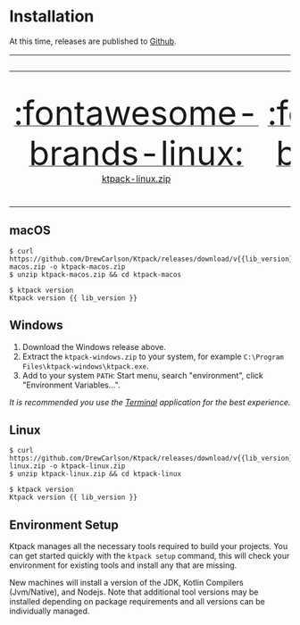 # Installation

At this time, releases are published to [Github](https://github.com/DrewCarlson/ktpack/releases).

|                                                                                                                                                                                   |                                                                             Download v{{lib_version}}                                                                             |                                                                                                                                                                                         | 
|:---------------------------------------------------------------------------------------------------------------------------------------------------------------------------------:|:---------------------------------------------------------------------------------------------------------------------------------------------------------------------------------:|:---------------------------------------------------------------------------------------------------------------------------------------------------------------------------------------:|
| [<span style="font-size:45pt;">:fontawesome-brands-linux:</span><br/>ktpack-linux.zip](https://github.com/DrewCarlson/ktpack/releases/download/v{{lib_version}}/ktpack-linux.zip) | [<span style="font-size:45pt;">:fontawesome-brands-apple:</span><br/>ktpack-macos.zip](https://github.com/DrewCarlson/ktpack/releases/download/v{{lib_version}}/ktpack-macos.zip) | [<span style="font-size:45pt;">:fontawesome-brands-windows:</span><br/>ktpack-windows.zip](https://github.com/DrewCarlson/ktpack/releases/download/v{{lib_version}}/ktpack-windows.zip) |

## macOS

```shell
$ curl https://github.com/DrewCarlson/Ktpack/releases/download/v{{lib_version}}/ktpack-macos.zip -o ktpack-macos.zip
$ unzip ktpack-macos.zip && cd ktpack-macos

$ ktpack version
Ktpack version {{ lib_version }}
```

## Windows

1. Download the Windows release above.
2. Extract the `ktpack-windows.zip` to your system, for example `C:\Program Files\ktpack-windows\ktpack.exe`.
3. Add to your system `PATH`: Start menu, search "environment", click "Environment Variables...".

_It is recommended you use the [Terminal](https://github.com/microsoft/terminal) application for the best experience._

## Linux

```shell
$ curl https://github.com/DrewCarlson/Ktpack/releases/download/v{{lib_version}}/ktpack-linux.zip -o ktpack-linux.zip
$ unzip ktpack-linux.zip && cd ktpack-linux

$ ktpack version
Ktpack version {{ lib_version }}
```

## Environment Setup

Ktpack manages all the necessary tools required to build your projects.
You can get started quickly with the `ktpack setup` command, this will check your environment for existing tools and
install any that are missing.

New machines will install a version of the JDK, Kotlin Compilers (Jvm/Native), and Nodejs.
Note that additional tool versions may be installed depending on package requirements and all versions can be
individually managed.
